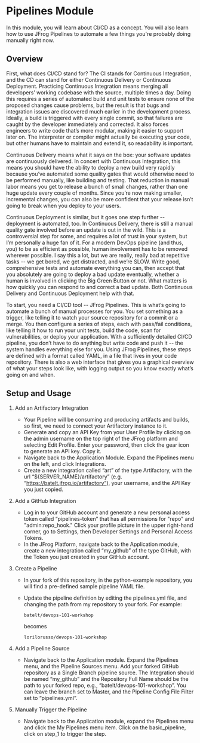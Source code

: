 # Pipelines Module

In this module, you will learn about CI/CD as a concept. You will also learn how to use JFrog Pipelines to automate a few things you're probably doing manually right now.


## Overview

First, what does CI/CD stand for? The CI stands for Continuous Integration, and the CD can stand for either Continuous Delivery or Continuous Deployment. Practicing Continuous Integration means merging all developers’ working codebase with the source, multiple times a day. Doing this requires a series of automated build and unit tests to ensure none of the proposed changes cause problems, but the result is that bugs and integration issues are discovered much earlier in the development process. Ideally, a build is triggered with every single commit, so that failures are caught by the developer immediately and corrected. It also forces engineers to write code that’s more modular, making it easier to support later on. The interpreter or compiler might actually be executing your code, but other humans have to maintain and extend it, so readability is important.

Continuous Delivery means what it says on the box: your software updates are continuously delivered. In concert with Continuous Integration, this means you should have the ability to deploy a new build very rapidly because you’ve automated some quality gates that would otherwise need to be performed manually, like building and testing. That reduction in manual labor means you get to release a bunch of small changes, rather than one huge update every couple of months. Since you’re now making smaller, incremental changes, you can also be more confident that your release isn’t going to break when you deploy to your users. 

Continuous Deployment is similar, but it goes one step further -- deployment is automated, too. In Continuous Delivery, there is still a manual quality gate involved before an update is out in the wild. This is a controversial step for some, and requires a lot of trust in your system, but I’m personally a huge fan of it. For a modern DevOps pipeline (and thus, you) to be as efficient as possible, human involvement has to be removed wherever possible. I say this a lot, but we are really, really bad at repetitive tasks -- we get bored, we get distracted, and we’re SLOW. Write good, comprehensive tests and automate everything you can, then accept that you absolutely are going to deploy a bad update eventually, whether a human is involved in clicking the Big Green Button or not. What matters is how quickly you can respond to and correct a bad update. Both Continuous Delivery and Continuous Deployment help with that. 

To start, you need a CI/CD tool -- JFrog Pipelines. This is what’s going to automate a bunch of manual processes for you. You set something as a trigger, like telling it to watch your source repository for a commit or a merge. You then configure a series of steps, each with pass/fail conditions, like telling it how to run your unit tests, build the code, scan for vulnerabilities, or deploy your application. With a sufficiently detailed CI/CD pipeline, you don’t have to do anything but write code and push it -- the system handles everything else for you. Using JFrog Pipelines, these steps are defined with a format called YAML, in a file that lives in your code repository. There is also a web interface that gives you a graphical overview of what your steps look like, with logging output so you know exactly what’s going on and when.


## Setup and Usage

1. Add an Artifactory Integration
    - Your Pipeline will be consuming and producing artifacts and builds, so first, we need to connect your Artifactory instance to it.
    - Generate and copy an API Key from your User Profile by clicking on the admin username on the top right of the JFrog platform and selecting Edit Profile. Enter your password, then click the gear icon to generate an API key. Copy it.
    - Navigate back to the Application Module. Expand the Pipelines menu on the left, and click Integrations.
    - Create a new integration called “art” of the type Artifactory, with the url “${SERVER_NAME}/artifactory” (e.g. “https://batelt.jfrog.io/artifactory”), your username, and the API Key you just copied.

2. Add a GitHub Integration
    - Log in to your GitHub account and generate a new personal access token called “pipelines-token” that has all permissions for "repo" and "admin:repo_hook." Click your profile picture in the upper right-hand corner, go to Settings, then Developer Settings and Personal Access Tokens.
    - In the JFrog Platform, navigate back to the Application module, create a new integration called “my_github” of the type GitHub, with the Token you just created in your GitHub account.

3. Create a Pipeline
    - In your fork of this repository, in the python-example repository, you will find a pre-defined sample pipeline YAML file.
    - Update the pipeline definition by editing the pipelines.yml file, and changing the path from my repository to your fork. For example:

        `batelt/devops-101-workshop`

        becomes

        `lorilorusso/devops-101-workshop`

4. Add a Pipeline Source
    - Navigate back to the Application module. Expand the Pipelines menu, and the Pipeline Sources menu. Add your forked GitHub repository as a Single Branch pipeline source. The Integration should be named “my_github” and the Repository Full Name should be the path to your forked repo, e.g., “batelt/devops-101-workshop”. You can leave the branch set to Master, and the Pipeline Config File Filter set to “pipelines.yml”.

5. Manually Trigger the Pipeline
    - Navigate back to the Application module, expand the Pipelines menu and click the My Pipelines menu item. Click on the basic_pipeline, click on step_1 to trigger the step.
